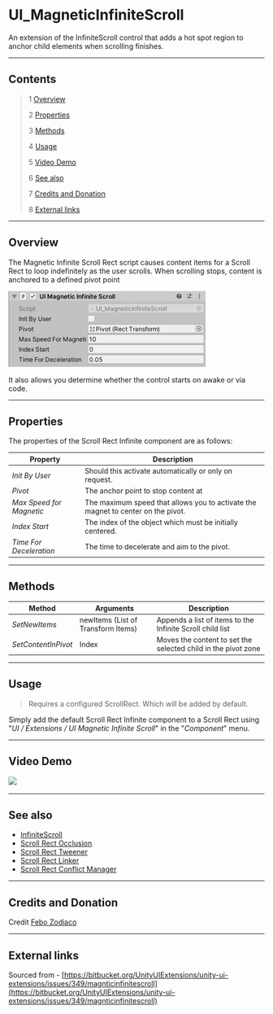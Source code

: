 # UI_MagneticInfiniteScroll

An extension of the InfiniteScroll control that adds a hot spot region to anchor child elements when scrolling finishes.

<!--![](Images/ Game Image.jpg)-->

---------

## Contents

> 1 [Overview](#overview)
>
> 2 [Properties](#properties)
>
> 3 [Methods](#methods)
>
> 4 [Usage](#usage)
>
> 5 [Video Demo](#video-demo)
>
> 6 [See also](#see-also)
>
> 7 [Credits and Donation](#credits-and-donation)
>
> 8 [External links](#external-links)

---------

## Overview

The Magnetic Infinite Scroll Rect script causes content items for a Scroll Rect to loop indefinitely as the user scrolls.  When scrolling stops, content is anchored to a defined pivot point

![](Images/MagneticInfiniteScrollInspector.jpg)

It also allows you determine whether the control starts on awake or via code.

---------

## Properties

The properties of the Scroll Rect Infinite component are as follows:

Property | Description
|-|-|
*Init By User*|Should this activate automatically or only on request.
*Pivot*|The anchor point to stop content at
*Max Speed for Magnetic*|The maximum speed that allows you to activate the magnet to center on the pivot.
*Index Start*|The index of the object which must be initially centered.
*Time For Deceleration*|The time to decelerate and aim to the pivot.

---------

## Methods

Method | Arguments | Description
|-|-|-|
*SetNewItems*|newItems (List of Transform Items)|Appends a list of items to the Infinite Scroll child list
*SetContentInPivot*|Index|Moves the content to set the selected child in the pivot zone

---------

## Usage

> Requires a configured ScrollRect.  Which will be added by  default.

Simply add the default Scroll Rect Infinite component to a Scroll Rect using "*UI / Extensions / UI Magnetic Infinite Scroll*" in the "*Component*" menu.

---------

## Video Demo

![](Images/MagneticInfiniteScrollDemo.gif)

---------

## See also

* [InfiniteScroll](/Controls/UI_InfiniteScroll.md)
* [Scroll Rect Occlusion](/Controls/UI_ScrollRectOcclusion.md)
* [Scroll Rect Tweener](/Controls/ScrollRectTweener.md)
* [Scroll Rect Linker](/Controls/ScrollRectLinker.md)
* [Scroll Rect Conflict Manager](/Controls/ScrollConflictManager.md)

---------

## Credits and Donation

Credit [Febo Zodiaco](https://bitbucket.org/FeboGamedeveloper/)

---------

## External links

Sourced from - [https://bitbucket.org/UnityUIExtensions/unity-ui-extensions/issues/349/magnticinfinitescroll](https://bitbucket.org/UnityUIExtensions/unity-ui-extensions/issues/349/magnticinfinitescroll)

